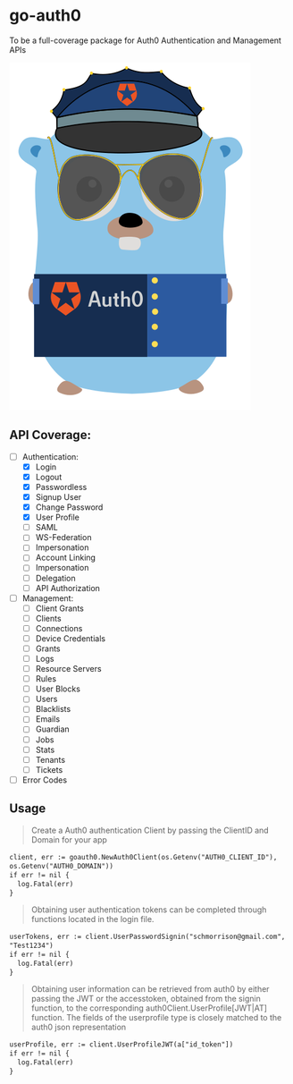 # go-auth0
To be a full-coverage package for Auth0 Authentication and Management APIs

![alt text](assets/GoAuth0-Gopher.svg)

## API Coverage:

  - [ ] Authentication:
    * [x] Login
    * [x] Logout
    * [x] Passwordless
    * [x] Signup User
    * [x] Change Password
    * [x] User Profile
    * [ ] SAML
    * [ ] WS-Federation
    * [ ] Impersonation
    * [ ] Account Linking
    * [ ] Impersonation
    * [ ] Delegation
    * [ ] API Authorization

  - [ ] Management:
    * [ ] Client Grants
    * [ ] Clients
    * [ ] Connections
    * [ ] Device Credentials
    * [ ] Grants
    * [ ] Logs
    * [ ] Resource Servers
    * [ ] Rules
    * [ ] User Blocks
    * [ ] Users
    * [ ] Blacklists
    * [ ] Emails
    * [ ] Guardian
    * [ ] Jobs
    * [ ] Stats
    * [ ] Tenants
    * [ ] Tickets

  - [ ] Error Codes

## Usage

> Create a Auth0 authentication Client by passing the ClientID and Domain for your app
```
client, err := goauth0.NewAuth0Client(os.Getenv("AUTH0_CLIENT_ID"), os.Getenv("AUTH0_DOMAIN"))
if err != nil {
  log.Fatal(err)
}
```

> Obtaining user authentication tokens can be completed through functions located in the login file.
```
userTokens, err := client.UserPasswordSignin("schmorrison@gmail.com", "Test1234")
if err != nil {
  log.Fatal(err)
}
```

> Obtaining user information can be retrieved from auth0 by either passing the JWT or the accesstoken, obtained from the signin function, to the corresponding auth0Client.UserProfile[JWT|AT] function. The fields of the userprofile type is closely matched to the auth0 json representation
```
userProfile, err := client.UserProfileJWT(a["id_token"])
if err != nil {
  log.Fatal(err)
}
```
